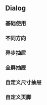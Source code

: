 ## Dialog

### 基础使用

<code src="./document/basic.tsx"></code>

### 不同方向

<code src="./document/dialogBasic.tsx"></code>

### 异步抽屉

<code src="./document/asyncDialog.tsx"></code>

### 全屏抽屉

<code src="./document/fullScreen.tsx"></code>

### 自定义尺寸抽屉

<code src="./document/sizeDrawer.tsx"></code>

### 自定义页脚

<code src="./document/footer.tsx"></code>
